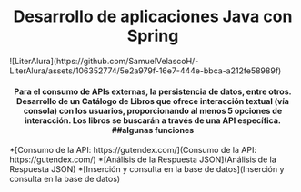 <h1 align="center"> 
  Desarrollo de aplicaciones Java con Spring
</h1>
![LiterAlura](https://github.com/SamuelVelascoH/-LiterAlura/assets/106352774/5e2a979f-16e7-444e-bbca-a212fe58989f)
<h4 align="center"> 
Para el consumo de APIs externas, la persistencia de datos, entre otros.
Desarrollo de un Catálogo de Libros que ofrece interacción textual (vía consola) con los usuarios, 
proporcionando al menos 5 opciones de interacción. Los libros se buscarán a través de una API específica.
##algunas funciones 
</h4>
*[Consumo de la API: https://gutendex.com/](Consumo de la API: https://gutendex.com/)
*[Análisis de la Respuesta JSON](Análisis de la Respuesta JSON)
*[Inserción y consulta en la base de datos](Inserción y consulta en la base de datos)
